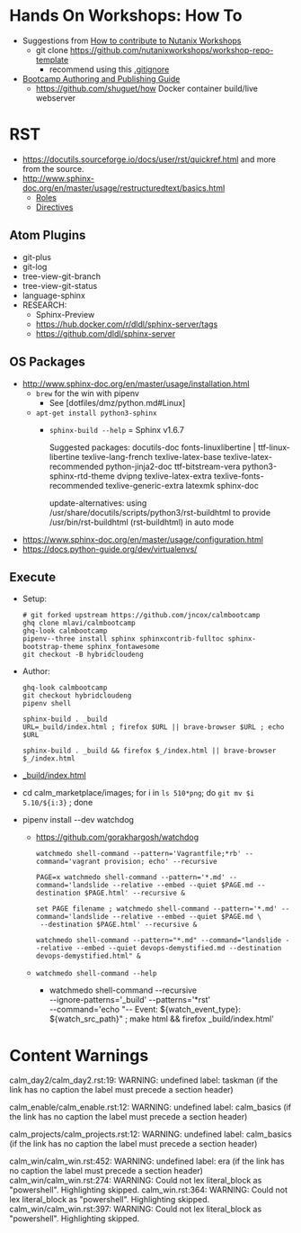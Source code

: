 # Hands On Workshops: How To

- Suggestions from [How to contribute to Nutanix Workshops](https://nutanix.handsonworkshops.com/workshops/32805e93-e67f-46b4-9700-a7eb78db4c21/view/)
  - git clone https://github.com/nutanixworkshops/workshop-repo-template
    - recommend using this [.gitignore](https://s3.amazonaws.com/handsonworkshops.prod.media/ws/32805e93e67f46b49700a7eb78db4c21/d/file/dd1e954b38474309acca60229d80acb6/.gitignore)
- [Bootcamp Authoring and Publishing Guide](https://drive.google.com/file/d/1-mI4-oCEjNgSmq8hagQHKfY6P1Ja9e0k/view)
  - https://github.com/shuguet/how Docker container build/live webserver

# RST

- https://docutils.sourceforge.io/docs/user/rst/quickref.html and more from the source.
- http://www.sphinx-doc.org/en/master/usage/restructuredtext/basics.html
  - [Roles](http://www.sphinx-doc.org/en/master/usage/restructuredtext/roles.html)
  - [Directives](http://www.sphinx-doc.org/en/master/usage/restructuredtext/directives.html)

## Atom Plugins

- git-plus
- git-log
- tree-view-git-branch
- tree-view-git-status
- language-sphinx
- RESEARCH:
  - Sphinx-Preview
  - https://hub.docker.com/r/dldl/sphinx-server/tags
  - https://github.com/dldl/sphinx-server

## OS Packages

- http://www.sphinx-doc.org/en/master/usage/installation.html
  - `brew` for the win with pipenv
    - See [dotfiles/dmz/python.md#Linux]
  - `apt-get install python3-sphinx`
    - `sphinx-build --help` = Sphinx v1.6.7

        Suggested packages:
          docutils-doc fonts-linuxlibertine | ttf-linux-libertine texlive-lang-french texlive-latex-base
          texlive-latex-recommended python-jinja2-doc ttf-bitstream-vera python3-sphinx-rtd-theme dvipng
          texlive-latex-extra texlive-fonts-recommended texlive-generic-extra latexmk sphinx-doc

        update-alternatives: using /usr/share/docutils/scripts/python3/rst-buildhtml to provide /usr/bin/rst-buildhtml (rst-buildhtml) in auto mode
- https://www.sphinx-doc.org/en/master/usage/configuration.html
- https://docs.python-guide.org/dev/virtualenvs/


## Execute

- Setup:

      # git forked upstream https://github.com/jncox/calmbootcamp
      ghq clone mlavi/calmbootcamp
      ghq-look calmbootcamp
      pipenv--three install sphinx sphinxcontrib-fulltoc sphinx-bootstrap-theme sphinx_fontawesome
      git checkout -B hybridcloudeng

- Author:
    ```
    ghq-look calmbootcamp
    git checkout hybridcloudeng
    pipenv shell

    sphinx-build . _build
    URL=_build/index.html ; firefox $URL || brave-browser $URL ; echo $URL

    sphinx-build . _build && firefox $_/index.html || brave-browser $_/index.html

    ```
- [_build/index.html](./_build/index.html)

- cd calm_marketplace/images; for i in `ls 510*png`; do `git mv $i 5.10/${i:3}` ; done
- pipenv install --dev watchdog
  - https://github.com/gorakhargosh/watchdog

        watchmedo shell-command --pattern='Vagrantfile;*rb' --command='vagrant provision; echo' --recursive

        PAGE=x watchmedo shell-command --pattern='*.md' --command='landslide --relative --embed --quiet $PAGE.md --destination $PAGE.html' --recursive &

        set PAGE filename ; watchmedo shell-command --pattern='*.md' --command='landslide --relative --embed --quiet $PAGE.md \
         --destination $PAGE.html' --recursive &

        watchmedo shell-command --pattern="*.md" --command="landslide --relative --embed --quiet devops-demystified.md --destination devops-demystified.html" &
  - `watchmedo shell-command --help`
    - watchmedo shell-command --recursive \
      --ignore-patterns='_build' --patterns='*rst' \
      --command='echo "-- Event: ${watch_event_type}: ${watch_src_path}" ; make html && firefox _build/index.html'

# Content Warnings

calm_day2/calm_day2.rst:19: WARNING: undefined label: taskman (if the link has no caption the label must precede a section header)

calm_enable/calm_enable.rst:12: WARNING: undefined label: calm_basics (if the link has no caption the label must precede a section header)

calm_projects/calm_projects.rst:12: WARNING: undefined label: calm_basics (if the link has no caption the label must precede a section header)

calm_win/calm_win.rst:452: WARNING: undefined label: era (if the link has no caption the label must precede a section header)
calm_win/calm_win.rst:274: WARNING: Could not lex literal_block as "powershell". Highlighting skipped.
calm_win.rst:364: WARNING: Could not lex literal_block as "powershell". Highlighting skipped.
calm_win/calm_win.rst:397: WARNING: Could not lex literal_block as "powershell". Highlighting skipped.
